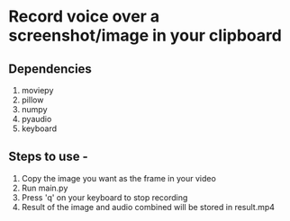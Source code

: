 # Record voice over a screenshot/image in your clipboard

## Dependencies

1. moviepy
2. pillow
3. numpy
4. pyaudio
5. keyboard

## Steps to use -

1. Copy the image you want as the frame in your video
2. Run main.py
3. Press 'q' on your keyboard to stop recording
4. Result of the image and audio combined will be stored in result.mp4